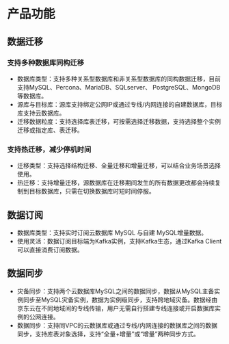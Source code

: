 # 产品功能

## 数据迁移

### 支持多种数据库同构迁移

- 数据库类型：支持多种关系型数据库和非关系型数据库的同构数据迁移，目前支持MySQL、Percona、MariaDB、SQLserver、 PostgreSQL、MongoDB等数据库。
- 源库与目标库：源库支持绑定公网IP或通过专线/内网连接的自建数据库，目标库支持云数据库。
- 迁移数据粒度：支持选择库表迁移，可按需选择迁移数据，支持选择整个实例迁移或指定库、表迁移。

### 支持热迁移，减少停机时间

- 迁移类型：支持选择结构迁移、全量迁移和增量迁移，可以结合业务场景选择使用。
- 热迁移：支持增量迁移，源数据库在迁移期间发生的所有数据更改都会持续复制到目标数据库，只需在切换数据库时短时间停服。

## 数据订阅

- 数据库类型：支持实时订阅云数据库 MySQL 与自建 MySQL增量数据。
- 使用灵活：数据订阅目标端为Kafka实例，支持Kafka生态，通过Kafka Client可以直接消费订阅数据。

## 数据同步

- 灾备同步：支持两个云数据库MySQL之间的数据同步，数据从MySQL主备实例同步至MySQL灾备实例，数据为实例级同步，支持跨地域灾备。数据经由京东云在不同地域间的专线传输，用户无需自行搭建专线连接或开启数据库实例的公网连接。
- 数据同步：支持同VPC的云数据库或通过专线/内网连接的数据库之间的数据同步，支持库表对象选择，支持“全量+增量”或“增量”两种同步方式。


